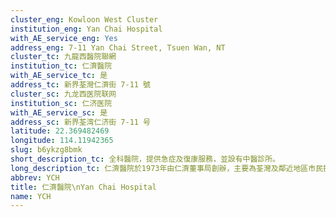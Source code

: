 ```yaml
---
cluster_eng: Kowloon West Cluster
institution_eng: Yan Chai Hospital
with_AE_service_eng: Yes
address_eng: 7-11 Yan Chai Street, Tsuen Wan, NT
cluster_tc: 九龍西醫院聯網
institution_tc: 仁濟醫院
with_AE_service_tc: 是
address_tc: 新界荃灣仁濟街 7-11 號
cluster_sc: 九龙西医院联网
institution_sc: 仁济医院
with_AE_service_sc: 是
address_sc: 新界荃湾仁济街 7-11 号
latitude: 22.369482469
longitude: 114.11942365
slug: b6ykzg8bmk
short_description_tc: 全科醫院，提供急症及復康服務，並設有中醫診所。
long_description_tc: 仁濟醫院於1973年由仁濟董事局創辦，主要為荃灣及鄰近地區市民提供急症及延續護理服務。仁濟醫院現時是醫院管理局九龍西醫院聯網其中一所急症醫院，而本院的耳鼻喉頭頸外科亦是聯網之專科轉介中心，本院亦是本港提供全關節置換手術服務的主要醫院之一。\n\n醫院近年更在不同專科的範疇下成立不同的治療中心，包括錢曼娟健康乳腺中心、曾永裕耳鼻喉日間診療紀念中心、曾永裕頭頸腫瘤微創治療紀念手術室、全關節置換手術中心、內分泌外科診所、包安急性腦血管治療中心、綜合糖尿/內分泌及腎科日間護理服務、周浩源內視鏡中心及蘇陳偉香長者日間醫院，為有需要的病人提供服務。此外，醫院設有全科診所提供普通科及家庭醫學專科門診服務，該全科診所更是家庭醫學的培訓中心。 
abbrev: YCH
title: 仁濟醫院\nYan Chai Hospital
name: YCH
---
```

